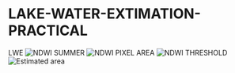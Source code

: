 # LAKE-WATER-EXTIMATION-PRACTICAL
LWE
![NDWI SUMMER](https://github.com/user-attachments/assets/b9453195-9754-47e2-aa0e-9c7f546a9c56)
![NDWI PIXEL AREA](https://github.com/user-attachments/assets/e730e93d-f4ec-4a13-b089-750e86a73eeb)
![NDWI THRESHOLD](https://github.com/user-attachments/assets/5369b675-d051-42dd-a2cc-e277e1e91c10)
![Estimated area](https://github.com/user-attachments/assets/8e66f516-2c19-4a9f-8f18-f8213417045c)
